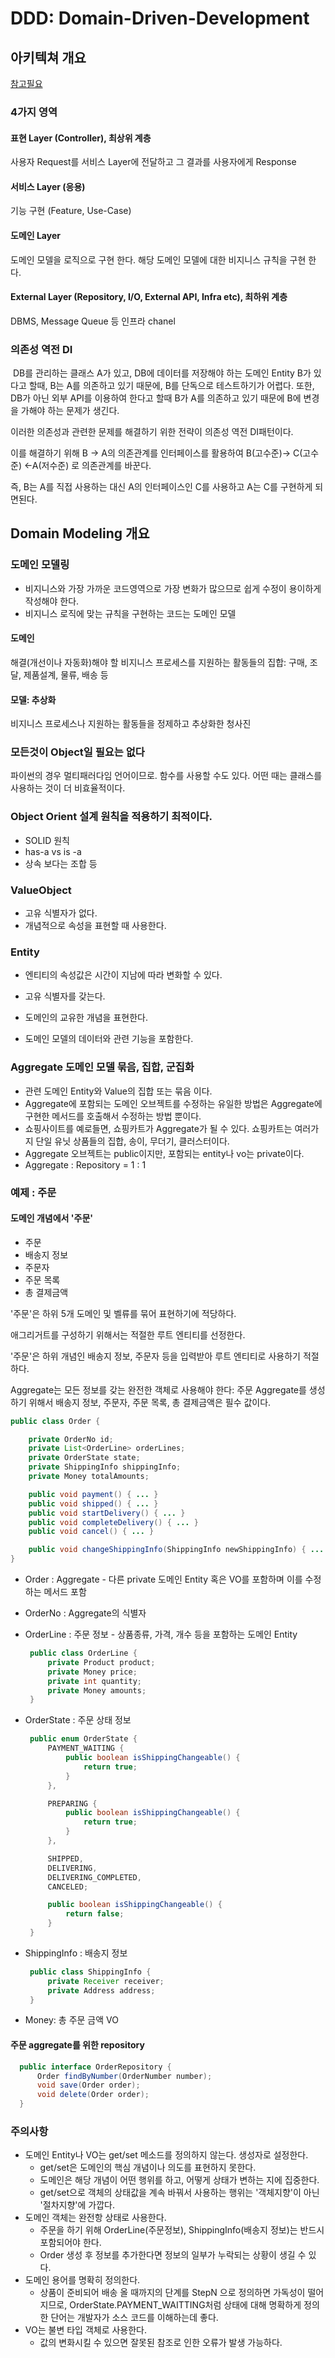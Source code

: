 # DDD: Domain-Driven-Development

## 아키텍쳐 개요

[참고필요](https://private-space.tistory.com/tag/DDD)

### 4가지 영역

#### 표현 Layer (Controller), 최상위 계층

사용자 Request를 서비스 Layer에 전달하고 그 결과를 사용자에게 Response

#### 서비스 Layer (응용)

기능 구현 (Feature, Use-Case)

#### 도메인 Layer

도메인 모델을 로직으로 구현 한다. 해당 도메인 모델에 대한 비지니스 규칙을 구현 한다.

#### External Layer (Repository, I/O, External API, Infra etc), 최하위 계층

DBMS, Message Queue 등 인프라 chanel

### 의존성 역전 DI

​	DB를 관리하는 클래스 A가 있고, DB에 데이터를 저장해야 하는 도메인 Entity B가 있다고 할때, B는 A를 의존하고 있기 때문에, B를 단독으로 테스트하기가 어렵다. 또한, DB가 아닌 외부 API를 이용하여 한다고 할때 B가 A를 의존하고 있기 때문에 B에 변경을 가해야 하는 문제가 생긴다.

이러한 의존성과 관련한 문제를 해결하기 위한 전략이 의존성 역전 DI패턴이다.

이를 해결하기 위해 B -> A의 의존관계를 인터페이스를 활용하여 B(고수준)-> C(고수준) <-A(저수준) 로 의존관계를 바꾼다.

즉, B는 A를 직접 사용하는 대신 A의 인터페이스인 C를 사용하고 A는 C를 구현하게 되면된다.

## Domain Modeling 개요

### 도메인 모델링

- 비지니스와 가장 가까운 코드영역으로 가장 변화가 많으므로 쉽게 수정이 용이하게 작성해야 한다.
- 비지니스 로직에 맞는 규칙을 구현하는 코드는 도메인 모델

#### 도메인

해결(개선이나 자동화)해야 할 비지니스 프로세스를 지원하는 활동들의 집합: 구매, 조달, 제품설계, 물류, 배송 등

#### 모델: 추상화

비지니스 프로세스나 지원하는 활동들을 정제하고 추상화한 청사진

### 모든것이 Object일 필요는 없다

파이썬의 경우 멀티패러다임 언어이므로. 함수를 사용할 수도 있다. 어떤 때는 클래스를 사용하는 것이 더 비효율적이다.

### Object Orient 설계 원칙을 적용하기 최적이다.

- SOLID 원칙
- has-a vs is -a
- 상속 보다는 조합 등

### ValueObject

- 고유 식별자가 없다.
- 개념적으로 속성을 표현할 때 사용한다.

### Entity

- 엔티티의 속성값은 시간이 지남에 따라 변화할 수 있다. 
- 고유 식별자를 갖는다.

- 도메인의 교유한 개념을 표현한다.
- 도메인 모델의 데이터와 관련 기능을 포함한다.

### Aggregate 도메인 모델 묶음, 집합, 군집화

- 관련 도메인 Entity와 Value의 집합 또는 묶음 이다.
- Aggregate에 포함되는 도메인 오브젝트를 수정하는 유일한 방법은 Aggregate에 구현한 메서드를 호출해서 수정하는 방법 뿐이다.
- 쇼핑사이트를 예로들면, 쇼핑카트가 Aggregate가 될 수 있다. 쇼핑카트는 여러가지 단일 유닛 상품들의 집합, 송이, 무더기, 클러스터이다. 
- Aggregate 오브젝트는 public이지만, 포함되는 entity나 vo는 private이다.
- Aggregate : Repository = 1 : 1

### 예제 : 주문

#### 도메인 개념에서 '주문'

- 주문
- 배송지 정보
- 주문자
- 주문 목록
- 총 결제금액

'주문'은 하위 5개 도메인 및 벨류를 묶어 표현하기에 적당하다. 

애그리거트를 구성하기 위해서는 적절한 루트 엔티티를 선정한다.

'주문'은 하위 개념인 배송지 정보, 주문자 등을 입력받아 루트 엔티티로 사용하기 적절하다.

Aggregate는 모든 정보를 갖는 완전한 객체로 사용해야 한다: 주문 Aggregate를 생성하기 위해서 배송지 정보, 주문자, 주문 목록, 총 결제금액은 필수 값이다.

```java
public class Order {

    private OrderNo id;
    private List<OrderLine> orderLines;
    private OrderState state;
    private ShippingInfo shippingInfo;
    private Money totalAmounts;

    public void payment() { ... }
    public void shipped() { ... }
    public void startDelivery() { ... }
    public void completeDelivery() { ... }
    public void cancel() { ... }

    public void changeShippingInfo(ShippingInfo newShippingInfo) { ... }
}
```

- Order : Aggregate - 다른 private 도메인 Entity 혹은 VO를 포함하며 이를 수정하는 메서드 포함

- OrderNo : Aggregate의 식별자

- OrderLine : 주문 정보 - 상품종류, 가격, 개수 등을 포함하는 도메인 Entity

  ```java
   public class OrderLine {
       private Product product;
       private Money price;
       private int quantity;
       private Money amounts;
   }
  ```

- OrderState : 주문 상태 정보

  ```java
   public enum OrderState {
       PAYMENT_WAITING {
           public boolean isShippingChangeable() {
               return true;
           }
       },
  
       PREPARING {
           public boolean isShippingChangeable() {
               return true;
           }
       },
  
       SHIPPED,
       DELIVERING,
       DELIVERING_COMPLETED,
       CANCELED;
  
       public boolean isShippingChangeable() {
           return false;
       }
   }
  ```

- ShippingInfo : 배송지 정보

  ```java
   public class ShippingInfo {
       private Receiver receiver;
       private Address address;
   }
  ```

- Money: 총 주문 금액 VO

#### 주문 aggregate를 위한 repository

```java
  public interface OrderRepository {
      Order findByNumber(OrderNumber number);
      void save(Order order);
      void delete(Order order);
  }
```

### 주의사항

- 도메인 Entity나 VO는 get/set 메소드를 정의하지 않는다. 생성자로 설정한다.
  - get/set은 도메인의 핵심 개념이나 의도를 표현하지 못한다.
  - 도메인은 해당 개념이 어떤 행위를 하고, 어떻게 상태가 변하는 지에 집중한다.
  - get/set으로 객체의 상태값을 계속 바꿔서 사용하는 행위는 '객체지향'이 아닌 '절차지향'에 가깝다.
- 도메인 객체는 완전항 상태로 사용한다.
  - 주문을 하기 위해 OrderLine(주문정보), ShippingInfo(배송지 정보)는 반드시 포함되어야 한다.
  - Order 생성 후 정보를 추가한다면 정보의 일부가 누락되는 상황이 생길 수 있다.
- 도메인 용어를 명확히 정의한다.
  - 상품이 준비되어 배송 올 때까지의 단계를 StepN 으로 정의하면 가독성이 떨어지므로, OrderState.PAYMENT_WAITTING처럼 상태에 대해 명확하게 정의한 단어는 개발자가 소스 코드를 이해하는데 좋다.
- VO는 불변 타입 객체로 사용한다.
  - 값의 변화시킬 수 있으면 잘못된 참조로 인한 오류가 발생 가능하다.